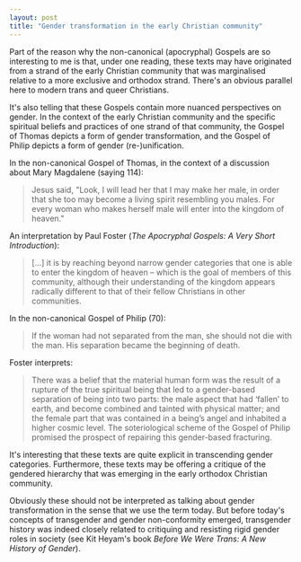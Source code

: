 ```yaml
---
layout: post
title: "Gender transformation in the early Christian community"
---
```


Part of the reason why the non-canonical (apocryphal) Gospels are so interesting to me is that, under one reading, these texts may have originated from a strand of the early Christian community that was marginalised relative to a more exclusive and orthodox strand. There's an obvious parallel here to modern trans and queer Christians.

It's also telling that these Gospels contain more nuanced perspectives on gender. In the context of the early Christian community and the specific spiritual beliefs and practices of one strand of that community, the Gospel of Thomas depicts a form of gender transformation, and the Gospel of Philip depicts a form of gender (re-)unification.

In the non-canonical Gospel of Thomas, in the context of a discussion about Mary Magdalene (saying 114):
> Jesus said, "Look, I will lead her that I may make her male, in order that she too may become a living spirit resembling you males. For every woman who makes herself male will enter into the kingdom of heaven."

An interpretation by Paul Foster (*The Apocryphal Gospels: A Very Short Introduction*):
> [...] it is by reaching beyond narrow gender categories that one is able to enter the kingdom of heaven – which is the goal of members of this community, although their understanding of the kingdom appears radically different to that of their fellow Christians in other communities.

In the non-canonical Gospel of Philip (70):
> If the woman had not separated from the man, she should not die with the man. His separation became the beginning of death.

Foster interprets:
> There was a belief that the material human form was the result of a rupture of the true spiritual being that led to a gender-based separation of being into two parts: the male aspect that had ‘fallen’ to earth, and become combined and tainted with physical matter; and the female part that was contained in a being’s angel and inhabited a higher cosmic level. The soteriological scheme of the Gospel of Philip promised the prospect of repairing this gender-based fracturing.

It's interesting that these texts are quite explicit in transcending gender categories. Furthermore, these texts may be offering a critique of the gendered hierarchy that was emerging in the early orthodox Christian community.

Obviously these should not be interpreted as talking about gender transformation in the sense that we use the term today. But before today's concepts of transgender and gender non-conformity emerged, transgender history was indeed closely related to critiquing and resisting rigid gender roles in society (see Kit Heyam's book *Before We Were Trans: A New History of Gender*).
